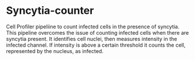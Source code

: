 # Syncytia-counter
Cell Profiler pipeliine to count infected cells in the presence of syncytia. 
This pipeline overcomes the issue of counting infected cells when there are syncytia present. It identifies cell nuclei, then measures intensity in the infected channel.
If intensity is above a certain threshold it counts the cell, represented by the nucleus, as infected. 
